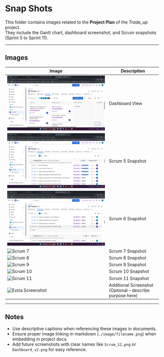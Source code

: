 # Snap Shots

This folder contains images related to the **Project Plan** of the *Trade_up* project.  
They include the Gantt chart, dashboard screenshot, and Scrum snapshots (Sprint 5 to Sprint 11).

---

## Images

| Image | Description |
|-------|-------------|
| ![Dashboard](./image/Screenshot%20(582).png) | Dashboard View |
| ![Scrum 5](./image/Screenshot%20(583).png) | Scrum 5 Snapshot |
| ![Scrum 6](./image/Screenshot%20(584).png) | Scrum 6 Snapshot |
| ![Scrum 7](./Screenshot%20(585).png) | Scrum 7 Snapshot |
| ![Scrum 8](./Screenshot%20(586).png) | Scrum 8 Snapshot |
| ![Scrum 9](./Screenshot%20(587).png) | Scrum 9 Snapshot |
| ![Scrum 10](./Screenshot%20(588).png) | Scrum 10 Snapshot |
| ![Scrum 11](./Screenshot%20(589).png) | Scrum 11 Snapshot |
| ![Extra Screenshot](./Screenshot%20(590).png) | Additional Screenshot (Optional – describe purpose here) |

---

## Notes
- Use descriptive captions when referencing these images in documents.  
- Ensure proper image linking in markdown (`./image/filename.png`) when embedding in project docs.  
- Add future screenshots with clear names like `Scrum_12.png` or `Dashboard_v2.png` for easy reference.
